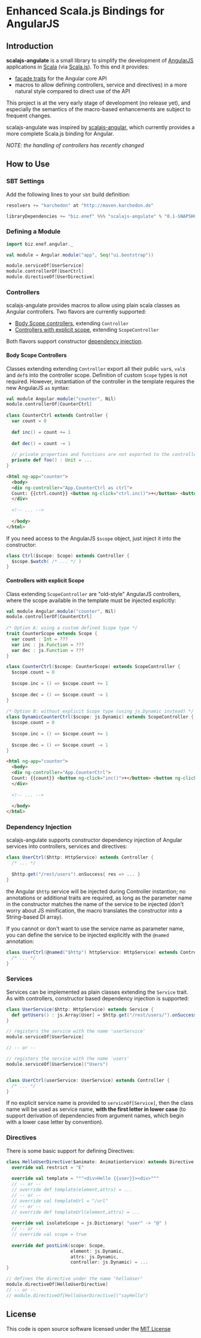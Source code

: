 Enhanced Scala.js Bindings for AngularJS
========================================

Introduction
------------
**scalajs-angulate** is a small library to simplify the development of [AngularJS](http://angularjs.org/) applications in [Scala](http://www.scala-lang.org) (via [Scala.js](http://www.scala-js.org)). To this end it provides:

*  [façade traits](http://www.scala-js.org/doc/calling-javascript.html) for the Angular core API
*  macros to allow defining controllers, service and directives) in a more natural style compared to direct use of the API

This project is at the very early stage of development (no release yet), and especially the semantics of the macro-based enhancements are subject to frequent changes.

scalajs-angulate was inspired by [scalajs-angular](https://github.com/greencatsoft/scalajs-angular), which currently provides a more complete Scala.js binding for Angular.

_NOTE: the handling of controllers has recently changed_

How to Use
----------

### SBT Settings
Add the following lines to your ```sbt``` build definition:

```scala
resolvers += "karchedon" at "http://maven.karchedon.de"

libraryDependencies += "biz.enef" %%% "scalajs-angulate" % "0.1-SNAPSHOT"
```

### Defining a Module

```scala
import biz.enef.angular._

val module = Angular.module("app", Seq("ui.bootstrap"))

module.serviceOf[UserService]
module.controllerOf[UserCtrl]
module.directiveOf[UserDirective]
```

### Controllers
scalajs-angulate provides macros to allow using plain scala classes as Angular controllers.
Two flavors are currently supported:
*  [Body Scope controllers](#body-scope-controllers), extending `Controller`
*  [Controllers with explicit scope](#controllers-with-explicit-scope), extending `ScopeController`

Both flavors support constructor [dependency injection](#dependency-injection).

#### Body Scope Controllers
Classes extending extending `Controller` export all their public `var`s, `val`s and `def`s into the controller scope.
Definition of custom `Scope` types is not required. However, instantiation of the controller in the template requires the new AngularJS `as` syntax:

```scala
val module Angular.module("counter", Nil)
module.controllerOf[CounterCtrl]
  
class CounterCtrl extends Controller {
  var count = 0
    
  def inc() = count += 1
    
  def dec() = count -= 1
    
  // private properties and functions are not exported to the controller scope
  private def foo() : Unit = ...
}
```
```html
<html ng-app="counter">
  <body>
  <div ng-controller="App.CounterCtrl as ctrl">
  Count: {{ctrl.count}} <button ng-click="ctrl.inc()">+</button> <button ng-click="ctrl.dec()">&ndash;</button>
  </div>
  
  <!-- ... -->
  
  </body>
</html>
```

If you need access to the AngularJS `$scope` object, just inject it into the constructor:
```scala
class Ctrl($scope: Scope) extends Controller {
  $scope.$watch( /* ... */ )
}
```

#### Controllers with explicit Scope
Class extending `ScopeController` are "old-style" AngularJS controllers, where the scope available in the template must be injected explicitly:

```scala
val module Angular.module("counter", Nil)
module.controllerOf[CounterCtrl]
  
/* Option A: using a custom defined Scope type */
trait CounterScope extends Scope {
  var count : Int = ???
  var inc : js.Function = ???
  var dec : js.Function = ???
}

class CounterCtrl($scope: CounterScope) extends ScopeController {
  $scope.count = 0
  
  $scope.inc = () => $scope.count += 1
  
  $scope.dec = () => $scope.count -= 1
}
  
/* Option B: without explicit Scope type (using js.Dynamic instead) */
class DynamicCounterCtrl($scope: js.Dynamic) extends ScopeController {
  $scope.count = 0
    
  $scope.inc = () => $scope.count += 1
    
  $scope.dec = () => $scope.count -= 1
}
```
```html
<html ng-app="counter">
  <body>
  <div ng-controller="App.CounterCtrl">
  Count: {{count}} <button ng-click="inc()">+</button> <button ng-click="dec()">&ndash;</button>
  </div>
  
  <!-- ... -->
  
  </body>
</html>
```


### Dependency Injection
scalajs-angulate supports constructor dependency injection of Angular services into controllers, services and directives:

```scala
class UserCtrl($http: HttpService) extends Controller {
  /* ... */
  
  $http.get("/rest/users").onSuccess{ res => ... }
}
```
the Angular `$http` service will be injected during Controller instantion; no annotations or additional traits are required, as long as the parameter name in the constructor matches the name of the service to be injected (don't worry about JS minification, the macro translates the constructor into a String-based DI array).

If you cannot or don't want to use the service name as parameter name, you can define the service to be injected explicitly with the `@named` annotation:
```scala
class UserCtrl(@named("$http") httpService: HttpService) extends Controller {
  /* ... */
}
```

### Services
Services can be implemented as plain classes extending the `Service` trait. As with controllers,
constructor based dependency injection is supported:
```scala
class UserService($http: HttpService) extends Service {
  def getUsers() : js.Array[User] = $http.get("/rest/users/").onSuccess( ... )
}

// registers the service with the name 'userService'
module.serviceOf[UserService]

// -- or --

// registers the service with the name 'users'
module.serviceOf[UserService]("Users")


class UserCtrl(userService: UserService) extends Controller {
  /* ... */
}
```
If no explicit service name is provided to `serviceOf[Service]`, then the class name will be used as service name,
__with the first letter in lower case__ (to support derivation of dependencies from argument names, which begin with a lower case letter by convention).


### Directives
There is some basic support for defining Directives:
```scala
class HelloUserDirective($animate: AnimationService) extends Directive {
  override val restrict = "E"
  
  override val template = """<div>Hello {{user}}><div>"""
  // -- or --
  // override def template(element,attrs) = ...
  // -- or --
  // override val templateUrl = "/url"
  // -- or --
  // override def templateUrl(element,attrs) = ...
  
  override val isolateScope = js.Dictionary( "user" -> "@" )
  // -- or --
  // override val scope = true
  
  override def postLink(scope: Scope,
                        element: js.Dynamic,
                        attrs: js.Dynamic,
                        controller: js.Dynamic) = ...
}

// defines the directive under the name "helloUser"
module.directiveOf[HelloUserDirective]
// -- or --
// module.directiveOf[HelloUserDirective]("sayHello")
```

License
-------
This code is open source software licensed under the [MIT License](http://opensource.org/licenses/MIT)

